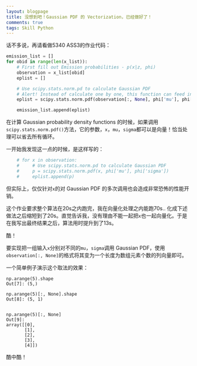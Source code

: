 ```yaml
---
layout: blogpage
title: 没想到吧！Gaussian PDF 的 Vectorization，已经做好了！
comments: true
tags: Skill Python
---
```


话不多说，再请看做5340 ASS3的作业代码：

```python
emission_list = []
for obid in range(len(x_list)):
    # First fill out Emission probabilities - p(x|z, phi)
    observation = x_list[obid]
    eplist = []

    # Use scipy.stats.norm.pd to calculate Gaussian PDF
    # Alert! Instead of calculate one by one, this function can feed in array instead of scalar
    eplist = scipy.stats.norm.pdf(observation[:, None], phi['mu'], phi['sigma'])

    emission_list.append(eplist)
```

在计算 Gaussian probability density functions 的时候，如果调用`scipy.stats.norm.pdf()`方法，它的参数，`x`，`mu`，`sigma`都可以是向量！恰当处理可以省去所有循环。

一开始我发现这一点的时候，是这样写的：

```python
    # for x in observation:
    #     # Use scipy.stats.norm.pd to calculate Gaussian PDF
    #     p = scipy.stats.norm.pdf(x, phi['mu'], phi['sigma'])
    #     eplist.append(p)
```
但实际上，仅仅针对`x`的对 Gaussian PDF 的多次调用也会造成非常恐怖的性能开销。

这个作业要求整个算法在20s之内跑完，我在向量化处理之内能跑70s.. 化成下述做法之后缩短到了20s。直觉告诉我，没有理由不能一起把`x`也一起向量化。于是在我写出最终结果之后，算法用时提升到了13s。

酷！

要实现把一组输入`x`分别对不同的`mu`，`sigma`调用 Gaussian PDF，使用`observation[:, None]`的格式将其变为一个长度为数组元素个数的列向量即可。

一个简单例子演示这个取法的效果：

	np.arange(5).shape
	Out[7]: (5,)

	np.arange(5)[:, None].shape
	Out[8]: (5, 1)


	np.arange(5)[:, None]
	Out[9]: 
	array([[0],
	       [1],
	       [2],
	       [3],
	       [4]])

酷中酷！